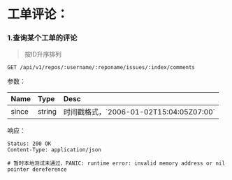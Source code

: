 # 工单评论：

### 1.查询某个工单的评论

> 按ID升序排列

```
GET /api/v1/repos/:username/:reponame/issues/:index/comments
```

参数：

| Name | Type | Desc |
| :--- | :--- | :--- |
| since | string | 时间戳格式，\`2006-01-02T15:04:05Z07:00\` |

响应：

```
Status: 200 OK
Content-Type: application/json
```

```
# 暂时本地测试未通过，PANIC: runtime error: invalid memory address or nil pointer dereference

```




